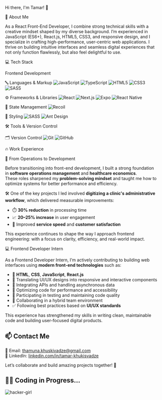 Hi there, I'm Tamar! 👋                                                                                                 

🚀 About Me

As a React Front-End Developer, I combine strong technical skills with a creative mindset shaped by my diverse background.
I’m experienced in JavaScript (ES6+), React.js, HTML5, CSS3, and responsive design, and I specialize in crafting high-performance, user-centric web applications.
I thrive on building intuitive interfaces and seamless digital experiences that not only function flawlessly, but also feel delightful to use.


💻 Tech Stack

Frontend Development

🔤 Languages & Markup ![JavaScript](https://img.shields.io/badge/JavaScript-F7DF1E?style=for-the-badge&logo=javascript&logoColor=black)
![TypeScript](https://img.shields.io/badge/TypeScript-3178C6?style=for-the-badge&logo=typescript&logoColor=white)
![HTML5](https://img.shields.io/badge/HTML5-E34F26?style=for-the-badge&logo=html5&logoColor=white)
![CSS3](https://img.shields.io/badge/CSS3-1572B6?style=for-the-badge&logo=css3&logoColor=white)
![SASS](https://img.shields.io/badge/SASS-CC6699?style=for-the-badge&logo=sass&logoColor=white)

⚙️ Frameworks & Libraries   ![React](https://img.shields.io/badge/-React-61DAFB?style=flat&logo=react&logoColor=white)
![Next.js](https://img.shields.io/badge/-Next.js-000000?style=flat&logo=nextdotjs&logoColor=white)
![Expo](https://img.shields.io/badge/-Expo-000020?style=flat&logo=expo&logoColor=white)
![React Native](https://img.shields.io/badge/-React%20Native-61DAFB?style=flat&logo=react&logoColor=white)

🧠 State Management  ![Recoil](https://img.shields.io/badge/-Recoil-3578E5?style=flat&logo=recoil&logoColor=white)

🎨 Styling ![SASS](https://img.shields.io/badge/SASS-CC6699?style=for-the-badge&logo=sass&logoColor=white)
![Ant Design](https://img.shields.io/badge/Ant_Design-0170FE?style=for-the-badge&logo=ant-design&logoColor=white)

🛠️ Tools & Version Control

🗂️ Version Control ![Git](https://img.shields.io/badge/Git-F05032?style=for-the-badge&logo=git&logoColor=white)
![GitHub](https://img.shields.io/badge/GitHub-181717?style=for-the-badge&logo=github&logoColor=white)

🔥 Work Experience

💼 From Operations to Development

Before transitioning into front-end development, I built a strong foundation in **software operations management** and **healthcare economics**.  
These roles sharpened my **problem-solving mindset** and taught me how to optimize systems for better performance and efficiency.

🛠️ One of the key projects I led involved **digitizing a clinic's administrative workflow**, which delivered measurable improvements:

- ⏱️ **30% reduction** in processing time  
- 📈 **20–25% increase** in user engagement  
- 🚀 Improved **service speed** and **customer satisfaction**

This experience continues to shape the way I approach frontend engineering: with a focus on clarity, efficiency, and real-world impact.


 💻 Frontend Developer Intern  
 
As a Frontend Developer Intern, I’m actively contributing to building web interfaces using **modern front-end technologies** such as:

- 🔹 **HTML**, **CSS**, **JavaScript**, **React.js**
- 🎨 Translating UI/UX designs into responsive and interactive components
- 🔗 Integrating APIs and handling asynchronous data
- 🧠 Optimizing code for performance and accessibility
- 🧪 Participating in testing and maintaining code quality
- 🤝 Collaborating in a hybrid team environment
- ✅ Following best practices based on **UI/UX standards**

This experience has strengthened my skills in writing clean, maintainable code and building user-focused digital products.

## 📫 Contact Me

📧 Email: [thamuna.khuskivadze@gmail.com](mailto:thamuna.khuskivadze@gmail.com)  
🔗 LinkedIn: [linkedin.com/in/tamar-khukisvadze](https://www.linkedin.com/in/tamar-khukisvadze)

Let’s collaborate and build amazing projects together! 🚀

## 👩‍💻 Coding in Progress...

![hacker-girl](https://media.giphy.com/media/v1.Y2lkPTc5MGI3NjExbDhoMnljbzM3eTg1bDN2b2Q1cThob3c5d3p6bDMyb2c1dXY4Z3FoYiZlcD12MV9naWZzX3NlYXJjaCZjdD1n/SWoSkN6DxTszqIKEqv/giphy.gif)
